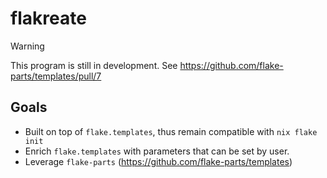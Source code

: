 # flakreate

> [!WARNING] 
> This program is still in development. See https://github.com/flake-parts/templates/pull/7

## Goals

- Built on top of `flake.templates`, thus remain compatible with `nix flake init`
- Enrich `flake.templates` with parameters that can be set by user.
- Leverage `flake-parts` (https://github.com/flake-parts/templates)
